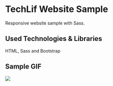 <h1> TechLif Website Sample </h1>

Responsive website sample with Sass.

<h2> Used Technologies & Libraries </h2>

HTML, Sass and Bootstrap

<h2> Sample GIF </h2>

![](GIF.gif)
